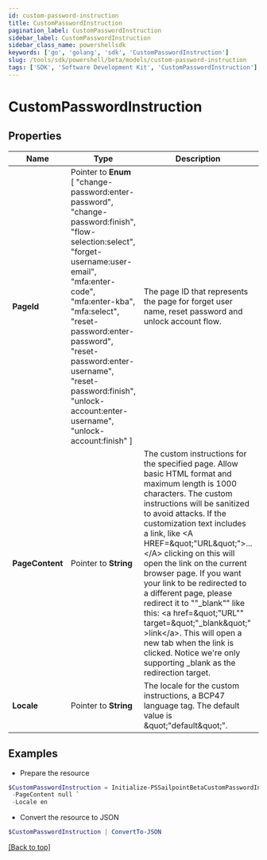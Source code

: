 ```yaml
---
id: custom-password-instruction
title: CustomPasswordInstruction
pagination_label: CustomPasswordInstruction
sidebar_label: CustomPasswordInstruction
sidebar_class_name: powershellsdk
keywords: ['go', 'golang', 'sdk', 'CustomPasswordInstruction'] 
slug: /tools/sdk/powershell/beta/models/custom-password-instruction
tags: ['SDK', 'Software Development Kit', 'CustomPasswordInstruction']
---
```



# CustomPasswordInstruction

## Properties

Name | Type | Description | Notes
------------ | ------------- | ------------- | -------------
**PageId** |  Pointer to  **Enum** [  "change-password:enter-password",    "change-password:finish",    "flow-selection:select",    "forget-username:user-email",    "mfa:enter-code",    "mfa:enter-kba",    "mfa:select",    "reset-password:enter-password",    "reset-password:enter-username",    "reset-password:finish",    "unlock-account:enter-username",    "unlock-account:finish" ] | The page ID that represents the page for forget user name, reset password and unlock account flow. | [optional] 
**PageContent** |  Pointer to **String** | The custom instructions for the specified page. Allow basic HTML format and maximum length is 1000 characters. The custom instructions will be sanitized to avoid attacks. If the customization text includes a link, like &lt;A HREF&#x3D;\&quot;&quot;URL\&quot;&quot;&gt;...&lt;/A&gt; clicking on this will open the link on the current browser page. If you want your link to be redirected to a different page, please redirect it to &quot;&quot;_blank&quot;&quot; like this: &lt;a href&#x3D;\&quot;&quot;URL&quot;&quot; target&#x3D;\&quot;&quot;_blank\&quot;&quot; &gt;link&lt;/a&gt;. This will open a new tab when the link is clicked. Notice we&#39;re only supporting _blank as the redirection target. | [optional] 
**Locale** |  Pointer to **String** | The locale for the custom instructions, a BCP47 language tag. The default value is \&quot;&quot;default\&quot;&quot;. | [optional] 

## Examples

- Prepare the resource
```powershell
$CustomPasswordInstruction = Initialize-PSSailpointBetaCustomPasswordInstruction  -PageId null `
 -PageContent null `
 -Locale en
```

- Convert the resource to JSON
```powershell
$CustomPasswordInstruction | ConvertTo-JSON
```


[[Back to top]](#) 

